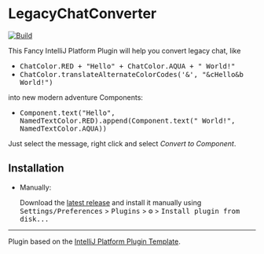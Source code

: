 # LegacyChatConverter

[![Build](https://github.com/MineHeroes/LegacyChatConverterPlugin/actions/workflows/build.yml/badge.svg)](https://github.com/MineHeroes/LegacyChatConverterPlugin/actions/workflows/build.yml)

<!-- Plugin description -->
This Fancy IntelliJ Platform Plugin will help you convert legacy chat, like
- <kbd>ChatColor.RED + "Hello" + ChatColor.AQUA + " World!"</kbd> 
- <kbd>ChatColor.translateAlternateColorCodes('&', "&cHello&b World!")</kbd>

into new modern adventure Components:
- <kbd>Component.text("Hello", NamedTextColor.RED).append(Component.text(" World!", NamedTextColor.AQUA))</kbd>

Just select the message, right click and select <i>Convert to Component</i>.

<!-- Plugin description end -->

## Installation

- Manually:

  Download the [latest release](https://github.com/MineHeroes/LegacyChatConverterPlugin/releases/latest) and install it
  manually using
  <kbd>Settings/Preferences</kbd> > <kbd>Plugins</kbd> > <kbd>⚙️</kbd> > <kbd>Install plugin from disk...</kbd>

---
Plugin based on the [IntelliJ Platform Plugin Template][template].

[template]: https://github.com/JetBrains/intellij-platform-plugin-template
